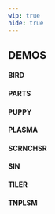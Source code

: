 ```yaml
---
wip: true
hide: true
---
```

DEMOS
-----

#### BIRD

#### PARTS

#### PUPPY

#### PLASMA

#### SCRNCHSR

#### SIN

#### TILER

#### TNPLSM
